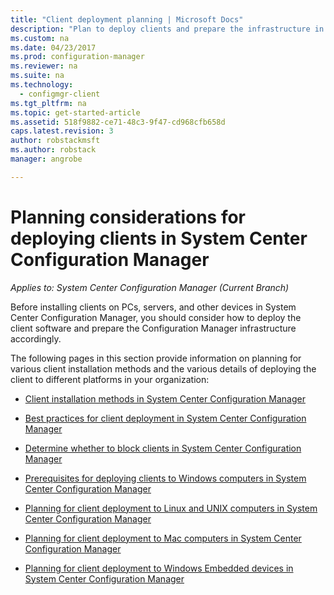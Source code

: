 ```yaml
---
title: "Client deployment planning | Microsoft Docs"
description: "Plan to deploy clients and prepare the infrastructure in System Center Configuration Manager."
ms.custom: na
ms.date: 04/23/2017
ms.prod: configuration-manager
ms.reviewer: na
ms.suite: na
ms.technology:
  - configmgr-client
ms.tgt_pltfrm: na
ms.topic: get-started-article
ms.assetid: 518f9882-ce71-48c3-9f47-cd968cfb658d
caps.latest.revision: 3
author: robstackmsft
ms.author: robstack
manager: angrobe

---
```

# Planning considerations for deploying clients in System Center Configuration Manager

*Applies to: System Center Configuration Manager (Current Branch)*

Before installing clients on PCs, servers, and other devices in System Center Configuration Manager, you should consider how to deploy the client software and prepare the Configuration Manager infrastructure accordingly.  

 The following pages in this section provide information on planning for various client installation methods and the various details of deploying the client to different platforms in your organization:  

-   [Client installation methods in System Center Configuration Manager](../../../../core/clients/deploy/plan/client-installation-methods.md)  

-   [Best practices for client deployment in System Center Configuration Manager](../../../../core/clients/deploy/plan/best-practices-for-client-deployment.md)  

-   [Determine whether to block clients in System Center Configuration Manager](../../../../core/clients/deploy/plan/determine-whether-to-block-clients.md)  

-   [Prerequisites for deploying clients to Windows computers in System Center Configuration Manager](../../../../core/clients/deploy/prerequisites-for-deploying-clients-to-windows-computers.md)  

-   [Planning for client deployment to Linux and UNIX computers in System Center Configuration Manager](../../../../core/clients/deploy/plan/planning-for-client-deployment-to-linux-and-unix-computers.md)  

-   [Planning for client deployment to Mac computers in System Center Configuration Manager](../../../../core/clients/deploy/plan/planning-for-client-deployment-to-mac-computers.md)  

-   [Planning for client deployment to Windows Embedded devices in System Center Configuration Manager](../../../../core/clients/deploy/plan/planning-for-client-deployment-to-windows-embedded-devices.md)  
